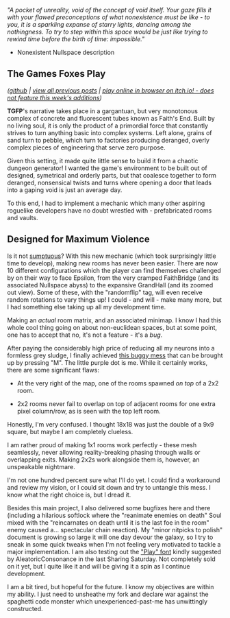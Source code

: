 *"A pocket of unreality, void of the concept of void itself. Your gaze fills it with your flawed preconceptions of what nonexistence must be like - to you, it is a sparkling expanse of starry lights, dancing among the nothingness. To try to step within this space would be just like trying to rewind time before the birth of time: impossible."*

- Nonexistent Nullspace description

## The Games Foxes Play
*([github](https://github.com/Oneirical/The-Games-Foxes-Play) | [view all previous posts](https://github.com/Oneirical/The-Games-Foxes-Play/tree/main/design/Development%20Logs) | [play online in browser on itch.io! - does not feature this week's additions](https://oneirical.itch.io/tgfp))*

**TGFP**'s narrative takes place in a gargantuan, but very monotonous complex of concrete and fluorescent tubes known as Faith's End. Built by no living soul, it is only the product of a primordial force that constantly strives to turn anything basic into complex systems. Left alone, grains of sand turn to pebble, which turn to factories producing deranged, overly complex pieces of engineering that serve zero purpose.

Given this setting, it made quite little sense to build it from a chaotic dungeon generator! I wanted the game's environment to be built out of designed, symetrical and orderly parts, but that coalesce together to form deranged, nonsensical twists and turns where opening a door that leads into a gaping void is just an average day.

To this end, I had to implement a mechanic which many other aspiring roguelike developers have no doubt wrestled with - prefabricated rooms and vaults.

## Designed for Maximum Violence

Is it not [sumptuous](https://cdn.discordapp.com/attachments/504088568084561930/1063554864157839520/Capture_decran_le_2023-01-13_a_15.26.58.png)? With this new mechanic (which took surprisingly little time to develop), making new rooms has never been easier. There are now 10 different configurations which the player can find themselves challenged by on their way to face Epsilon, from the very cramped FaithBridge (and its associated Nullspace abyss) to the expansive GrandHall (and its zoomed out view). Some of these, with the "randomflip" tag, will even receive random rotations to vary things up! I could - and will - make many more, but I had something else taking up all my development time.

Making an *actual* room matrix, and an associated minimap. I know I had this whole cool thing going on about non-euclidean spaces, but at some point, one has to accept that no, it's not a feature - it's a *bug*.

After paying the considerably high price of reducing all my neurons into a formless grey sludge, I finally achieved [this buggy mess](https://cdn.discordapp.com/attachments/504088568084561930/1063556294285471825/Capture_decran_le_2023-01-13_a_15.08.54.png) that can be brought up by pressing "M". The little purple dot is me. While it certainly works, there are some significant flaws:

* At the very right of the map, one of the rooms spawned *on top* of a 2x2 room.

* 2x2 rooms never fail to overlap on top of adjacent rooms for one extra pixel column/row, as is seen with the top left room.

Honestly, I'm very confused. I thought 18x18 was just the double of a 9x9 square, but maybe I am completely clueless.

I am rather proud of making 1x1 rooms work perfectly - these mesh seamlessly, never allowing reality-breaking phasing through walls or overlapping exits. Making 2x2s work alongside them is, however, an unspeakable nightmare.

I'm not one hundred percent sure what I'll do yet. I could find a workaround and review my vision, or I could sit down and try to untangle this mess. I know what the right choice is, but I dread it.

Besides this main project, I also delivered some bugfixes here and there (including a hilarious softlock where the "reanimate enemies on death" Soul mixed with the "reincarnates on death until it is the last foe in the room" enemy caused a... spectacular chain reaction). My "minor nitpicks to polish" document is growing so large it will one day devour the galaxy, so I try to sneak in some quick tweaks when I'm not feeling very motivated to tackle a major implementation. I am also testing out the ["Play" font](https://cdn.discordapp.com/attachments/504088568084561930/1063562879837671434/Capture_decran_le_2023-01-13_a_15.58.04.png) kindly suggested by AleatoricConsonance in the last Sharing Saturday. Not completely sold on it yet, but I quite like it and will be giving it a spin as I continue development.

I am a bit tired, but hopeful for the future. I know my objectives are within my ability. I just need to unsheathe my fork and declare war against the spaghetti code monster which unexperienced-past-me has unwittingly constructed.